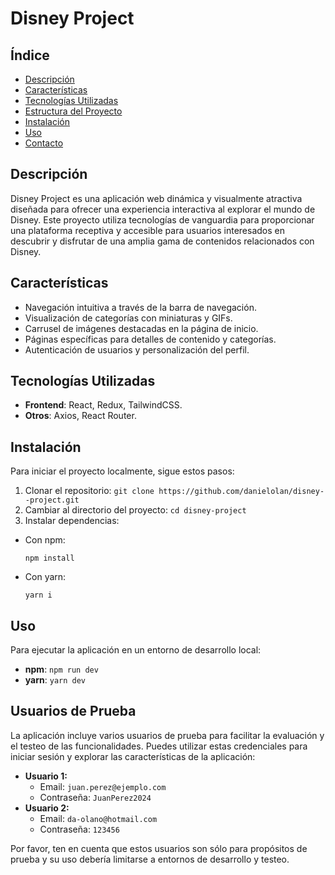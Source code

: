 # Disney Project

## Índice
- [Descripción](#descripción)
- [Características](#características)
- [Tecnologías Utilizadas](#tecnologías-utilizadas)
- [Estructura del Proyecto](#estructura-del-proyecto)
- [Instalación](#instalación)
- [Uso](#uso)
- [Contacto](#contacto)

## Descripción
Disney Project es una aplicación web dinámica y visualmente atractiva diseñada para ofrecer una experiencia interactiva al explorar el mundo de Disney. Este proyecto utiliza tecnologías de vanguardia para proporcionar una plataforma receptiva y accesible para usuarios interesados en descubrir y disfrutar de una amplia gama de contenidos relacionados con Disney.

## Características
- Navegación intuitiva a través de la barra de navegación.
- Visualización de categorías con miniaturas y GIFs.
- Carrusel de imágenes destacadas en la página de inicio.
- Páginas específicas para detalles de contenido y categorías.
- Autenticación de usuarios y personalización del perfil.

## Tecnologías Utilizadas
- **Frontend**: React, Redux, TailwindCSS.
- **Otros**: Axios, React Router.



## Instalación

Para iniciar el proyecto localmente, sigue estos pasos:

1. Clonar el repositorio: `git clone https://github.com/danielolan/disney--project.git`
2. Cambiar al directorio del proyecto: `cd disney-project`
3. Instalar dependencias:
- Con npm:
  ```
  npm install
  ```
- Con yarn:
  ```
  yarn i
  ```


## Uso

Para ejecutar la aplicación en un entorno de desarrollo local:
- **npm**: `npm run dev`
- **yarn**: `yarn dev`

## Usuarios de Prueba

La aplicación incluye varios usuarios de prueba para facilitar la evaluación y el testeo de las funcionalidades. Puedes utilizar estas credenciales para iniciar sesión y explorar las características de la aplicación:

- **Usuario 1:**
  - Email: `juan.perez@ejemplo.com`
  - Contraseña: `JuanPerez2024`
- **Usuario 2:**
  - Email: `da-olano@hotmail.com`
  - Contraseña: `123456`

Por favor, ten en cuenta que estos usuarios son sólo para propósitos de prueba y su uso debería limitarse a entornos de desarrollo y testeo.

